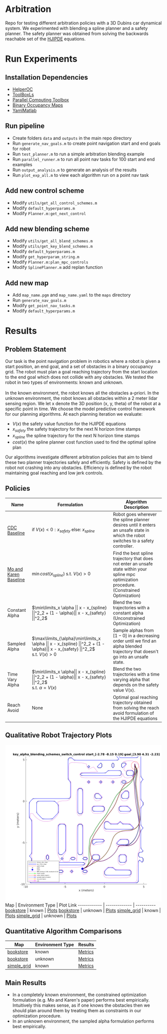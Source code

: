 # Arbitration
Repo for testing different arbitration policies with a 3D Dubins car dynamical system. We experimented with blending a spline planner and a safety planner. The safety planner was obtained from solving the backwards reachable set of the [HJIPDE](https://people.eecs.berkeley.edu/~somil/Papers/Introduction_to_Reachability_to_Share.pdf) equations. 

# Run Experiments 

## Installation Dependencies
- [HelperOC](https://github.com/HJReachability/helperOC)
- [ToolBoxLs](https://www.cs.ubc.ca/~mitchell/ToolboxLS/) 
- [Parallel Computing Toolbox](https://www.mathworks.com/products/parallel-computing.html)
- [Binary Occupancy Maps](https://github.com/aws-robotics/aws-robomaker-bookstore-world)
- [YamlMatlab](https://github.com/ewiger/yamlmatlab) 

## Run pipeline
- Create folders `data` and `outputs` in the main repo directory
- Run `generate_nav_goals.m` to create point navigation start and end goals for robot
- Run `test_planner.m` to run a simple arbitration blending example
- Run `parallel_runner.m` to run all point nav tasks for 100 start and end examples
- Run `output_analysis.m` to generate an analysis of the results
- Run `plot_exp_all.m` to view each algorithm run on a point nav task

## Add new control scheme
- Modify `utils/get_all_control_schemes.m`
- Modify `default_hyperparams.m`
- Modify `Planner.m:get_next_control`

## Add new blending scheme
- Modify `utils/get_all_blend_schemes.m`
- Modify `utils/get_key_blend_schemes.m`
- Modify `default_hyperparams.m`
- Modify `get_hyperparam_string.m`
- Modify `Planner.m:plan_mpc_controls`
- Modify `SplinePlanner.m` add replan function

## Add new map
- Add `map_name.pgm` and `map_name.yaml` to the `maps` directory
- Run `generate_nav_goals.m`
- Modify `get_point_nav_tasks.m`
- Modify `default_hyperparams.m`

# Results 

## Problem Statement
Our task is the point navigation problem in robotics where a robot is given a start position, an end goal, and a set of obstacles in a binary occupancy grid. The robot must plan a goal reaching trajectory from the start location to the end goal which does not collide with any obstacles. We tested the robot in two types of environments: known and unknown. <br> <br>
In the known environment, the robot knows all the obstacles a-priori. In the unknown environment, the robot knows all obstacles within a 2 meter lidar sensing region. We let x denote the 3D position (x, y, theta) of the robot at a specific point in time. We choose the model predictive control framework for our planning algorithms. At each planning iteration we evaluate:  
- $V(x)$ the safety value function for the HJIPDE equations
- $x_{safety}$ the safety trajectory for the next N horizon time stamps
- $x_{spline}$ the spline trajectory for the next N horizon time stamps 
- $cost(x)$ the spline planner cost function used to find the optimal spline plan

Our algorithms investigate different arbitration policies that aim to blend these two planner trajectories safely and efficiently. Safety is defined by the robot not crashing into any obstacles. Efficiency is defined by the robot maintaining goal reaching and low jerk controls. 

## Policies
Name | Formulation | Algorithm Description
------------ | ------------- | ----------
[CDC Baseline](https://arxiv.org/abs/1905.00532) | $\text{if } V(x) < 0: x_{safety}$ $\text{ else: } x_{spline}$ | Robot goes wherever the spline planner desires until it enters an unsafe state in which the robot switches to a safety controller. 
[Mo and Karen Baseline](http://asl.stanford.edu/wp-content/papercite-data/pdf/Leung.Schmerling.Chen.ea.ISER18.pdf) | $\min cost(x_{spline}) \text{ s.t. } V(x) > \text{0 }$ | Find the best spline trajectory that does not enter an unsafe state within your spline mpc optimization procedure. (Constrained Optimization)
Constant Alpha | $\min\limits_x \alpha \|\| x - x_{spline} \|\|^2_2 + (1 - \alpha)\|\| x - x_{safety} \|\|^2_2$  | Blend the two trajectories with a constant alpha (Unconstrained Optimization)
Sampled Alpha | $\max\limits_{\alpha}\min\limits_x \alpha \|\| x - x_{spline} \|\|^2_2 + (1 - \alpha)\|\| x - x_{safety} \|\|^2_2$ <br> $\text{s.t. } V(x) > 0$ |Sample alphas from $[1 - 0]$ in a decreasing order until we find an alpha blended trajectory that doesn't go into an unsafe state. 
Time Vary Alpha | $\min\limits_x \alpha\|\| x - x_{spline} \|\|^2_2 + (1 - \alpha)\|\| x - x_{safety} \|\|^2_2$ <br> $\text{ s.t. } \alpha = V(x)$ | Blend the two trajectories with a time varying alpha that depends on the safety value V(x). 
Reach Avoid | None | Optimal goal reaching trajectory obtained from solving the reach avoid formulation of the HJIPDE equations


## Qualitative Robot Trajectory Plots
![Robot Trajectories Taken By Blending Policies](/docs/example_traj.png)
Map | Environment Type | Plot Link
------------ | ------------- | ----------
[bookstore](/maps/bookstore.png) | known | [Plots](https://drive.google.com/drive/folders/1h-6rxeIYv7fhTN_vJiw0UwcAhmgnrwik?usp=sharing) 
[bookstore](/maps/bookstore.png) | unknown | [Plots](https://drive.google.com/drive/folders/1lL7ceeNvR0gybtQY76HfbGfKflXovyyx?usp=sharing) 
[simple_grid](/maps/simple_env.png) | known | [Plots](https://drive.google.com/drive/folders/1W06TvIMFzIhHwnZ5SYD9mvYPBSXCeV5Y?usp=sharing)
[simple_grid](/maps/simple_env.png) | unknown | [Plots](https://drive.google.com/drive/folders/1lAQ3Ti6wiXc--9-5pKO0O9IvVZnMZCNk?usp=sharing) 

## Quantitative Algorithm Comparisons
Map | Environment Type | Results
------------ | ------------- | ----------
[bookstore](/maps/bookstore.png) | known | [Metrics](https://docs.google.com/spreadsheets/d/1iGt3TIhQT2URcAo91xGabPvCbsk9aFvviDL7tkEz02Q/edit#gid=472574939) 
[bookstore](/maps/bookstore.png) | unknown | [Metrics](https://docs.google.com/spreadsheets/d/1iGt3TIhQT2URcAo91xGabPvCbsk9aFvviDL7tkEz02Q/edit#gid=1791201822) 
[simple_grid](/maps/simple_env.png) | known | [Metrics](https://docs.google.com/spreadsheets/d/1iGt3TIhQT2URcAo91xGabPvCbsk9aFvviDL7tkEz02Q/edit?usp=sharing)

## Main Results
- In a completely known environment, the constrained optimization formulation (e.g. Mo and Karen's paper) performs best empirically. Intuitively this makes sense, as if one knows the obstacles then we should plan around them by treating them as constraints in our optimization procedure. 
- In an unknown environment, the sampled alpha formulation performs best empirically. 


